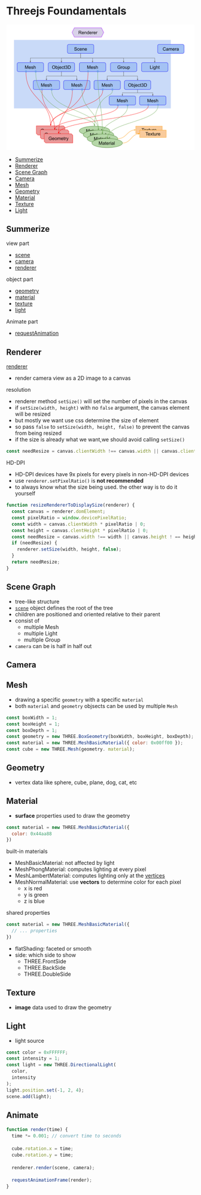 # Threejs Foundamentals

![threejs](/image/threejs-structure.svg)

* [Summerize](#summerize)
* [Renderer](#renderer)
* [Scene Graph](#scene-graph)
* [Camera](#camera)
* [Mesh](#mesh)
* [Geometry](#geometry)
* [Material](#material)
* [Texture](#texture)
* [Light](#light)

## Summerize

view part

- [ scene ](#scene-graph)
- [ camera ](#camera)
- [ renderer ](#renderer)

object part

- [ geometry ](#geometry)
- [ material ](#material)
- [ texture ](#texture)
- [ light ](#mesh)

Animate part

- [requestAnimation](javascript-bom-window.md#requestanimationframe)

## Renderer

[renderer](threejs-reference-renderer.md)

- render camera view as a 2D image to a canvas

resolution

- renderer method `setSize()` will set the number of pixels in the canvas
- if `setSize(width, height)` with no `false` argument, the canvas element will be resized
- but mostly we want use css determine the size of element
- so pass `false` to `setSize(width, height, false)` to prevent the canvas from being resized
- if the size is already what we want,we should avoid calling `setSize()`

```js
const needResize = canvas.clientWidth !== canvas.width || canvas.clientHeight !== canvas.height;
```

HD-DPI

- HD-DPI devices have 9x pixels for every pixels in non-HD-DPI devices
- use `renderer.setPixelRatio()` is **not recommended**
- to always know what the size being used. the other way is to do it yourself 

```js
function resizeRendererToDisplaySize(renderer) {
  const canvas = renderer.domElement;
  const pixelRatio = window.devicePixelRatio;
  const width = canvas.clientWidth * pixelRatio | 0;
  const height = canvas.clentHeight * pixelRatio | 0;
  const needResize = canvas.width !== width || canvas.height ! == height
  if (needResize) {
    renderer.setSize(width, height, false);
  }
  return needResize;
}
```

## Scene Graph

- tree-like structure
- [`scene`](threejs-api-scene.md) object defines the root of the tree
- children are positioned and oriented relative to their parent
- consist of
  - multiple Mesh
  - multiple Light
  - multiple Group
- `camera` can be is half in half out

## Camera

## Mesh

- drawing a specific `geometry` with a specific `material`
- both `material` and `geometry` objsects can be used by multiple `Mesh`

```js
const boxWidth = 1;
const boxHeight = 1;
const boxDepth = 1;
const geometry = new THREE.BoxGeometry(boxWidth, boxHeight, boxDepth);
const material = new THREE.MeshBasicMaterial({ color: 0x00ff00 });
const cube = new THREE.Mesh(geometry. material);
```

## Geometry

- vertex data like sphere, cube, plane, dog, cat, etc

## Material

- **surface** properties used to draw the geometry

```js
const material = new THREE.MeshBasicMaterial({
  color: 0x44aa88
})
```

built-in materials

- MeshBasicMaterial: not affected by light
- MeshPhongMaterial: computes lighting at every pixel
- MeshLambertMaterial: computes lighting only at the [vertices](webgl.md#vertex)
- MeshNormalMaterial: use **vectors** to determine color for each pixel
  - x is red
  - y is green
  - z is blue

shared properties

```js
const material = new THREE.MeshBasicMaterial({
  // ... properties
})
```

- flatShading: faceted or smooth
- side: which side to show
  - THREE.FrontSide
  - THREE.BackSide
  - THREE.DoubleSide

## Texture

- **image** data used to draw the geometry

## Light

- light source

```js
const color = 0xFFFFFF;
const intensity = 1;
const light = new THREE.DirectionalLight(
  color,
  intensity
);
light.position.set(-1, 2, 4);
scene.add(light);
```

## Animate

```js
function render(time) {
  time *= 0.001; // convert time to seconds

  cube.rotation.x = time;
  cube.rotation.y = time;

  renderer.render(scene, camera);

  requestAnimationFrame(render);
}
```
